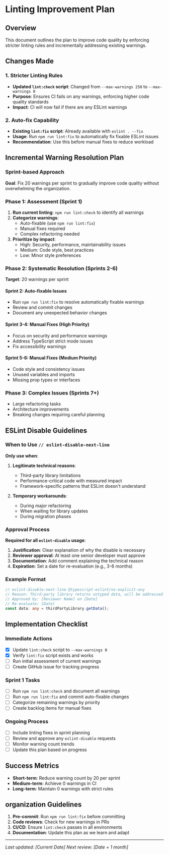 # Linting Improvement Plan

## Overview
This document outlines the plan to improve code quality by enforcing stricter linting rules and incrementally addressing existing warnings.

## Changes Made

### 1. Stricter Linting Rules
- **Updated `lint:check` script**: Changed from `--max-warnings 250` to `--max-warnings 0`
- **Purpose**: Ensures CI fails on any warnings, enforcing higher code quality standards
- **Impact**: CI will now fail if there are any ESLint warnings

### 2. Auto-fix Capability
- **Existing `lint:fix` script**: Already available with `eslint . --fix`
- **Usage**: Run `npm run lint:fix` to automatically fix fixable ESLint issues
- **Recommendation**: Use this before manual fixes to reduce workload

## Incremental Warning Resolution Plan

### Sprint-based Approach
**Goal**: Fix 20 warnings per sprint to gradually improve code quality without overwhelming the organization.

### Phase 1: Assessment (Sprint 1)
1. **Run current linting**: `npm run lint:check` to identify all warnings
2. **Categorize warnings**:
   - Auto-fixable (use `npm run lint:fix`)
   - Manual fixes required
   - Complex refactoring needed
3. **Prioritize by impact**:
   - High: Security, performance, maintainability issues
   - Medium: Code style, best practices
   - Low: Minor style preferences

### Phase 2: Systematic Resolution (Sprints 2-6)
**Target**: 20 warnings per sprint

#### Sprint 2: Auto-fixable Issues
- Run `npm run lint:fix` to resolve automatically fixable warnings
- Review and commit changes
- Document any unexpected behavior changes

#### Sprint 3-4: Manual Fixes (High Priority)
- Focus on security and performance warnings
- Address TypeScript strict mode issues
- Fix accessibility warnings

#### Sprint 5-6: Manual Fixes (Medium Priority)
- Code style and consistency issues
- Unused variables and imports
- Missing prop types or interfaces

### Phase 3: Complex Issues (Sprints 7+)
- Large refactoring tasks
- Architecture improvements
- Breaking changes requiring careful planning

## ESLint Disable Guidelines

### When to Use `// eslint-disable-next-line`
**Only use when**:
1. **Legitimate technical reasons**:
   - Third-party library limitations
   - Performance-critical code with measured impact
   - Framework-specific patterns that ESLint doesn't understand

2. **Temporary workarounds**:
   - During major refactoring
   - When waiting for library updates
   - During migration phases

### Approval Process
**Required for all `eslint-disable` usage**:
1. **Justification**: Clear explanation of why the disable is necessary
2. **Reviewer approval**: At least one senior developer must approve
3. **Documentation**: Add comment explaining the technical reason
4. **Expiration**: Set a date for re-evaluation (e.g., 3-6 months)

### Example Format
```typescript
// eslint-disable-next-line @typescript-eslint/no-explicit-any
// Reason: Third-party library returns untyped data, will be addressed in v2.1.0
// Approved by: [Reviewer Name] on [Date]
// Re-evaluate: [Date]
const data: any = thirdPartyLibrary.getData();
```

## Implementation Checklist

### Immediate Actions
- [x] Update `lint:check` script to `--max-warnings 0`
- [x] Verify `lint:fix` script exists and works
- [ ] Run initial assessment of current warnings
- [ ] Create GitHub issue for tracking progress

### Sprint 1 Tasks
- [ ] Run `npm run lint:check` and document all warnings
- [ ] Run `npm run lint:fix` and commit auto-fixable changes
- [ ] Categorize remaining warnings by priority
- [ ] Create backlog items for manual fixes

### Ongoing Process
- [ ] Include linting fixes in sprint planning
- [ ] Review and approve any `eslint-disable` requests
- [ ] Monitor warning count trends
- [ ] Update this plan based on progress

## Success Metrics
- **Short-term**: Reduce warning count by 20 per sprint
- **Medium-term**: Achieve 0 warnings in CI
- **Long-term**: Maintain 0 warnings with strict rules

## organization Guidelines
1. **Pre-commit**: Run `npm run lint:fix` before committing
2. **Code reviews**: Check for new warnings in PRs
3. **CI/CD**: Ensure `lint:check` passes in all environments
4. **Documentation**: Update this plan as we learn and adapt

---
*Last updated: [Current Date]*
*Next review: [Date + 1 month]*
